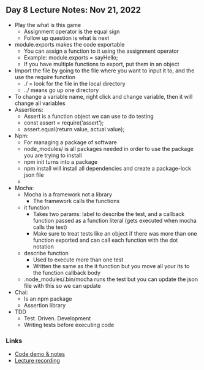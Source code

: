 ## Day 8 Lecture Notes: Nov 21, 2022

* Play the what is this game
    * Assignment operator is the equal sign
    * Follow up question is what is next
* module.exports makes the code exportable
    * You can assign a function to it using the assignment operator
    * Example: module.exports = sayHello;
    * If you have multiple functions to export, put them in an object
* Import the file by going to the file where you want to input it to, and the use the require function
    * ./ = look for the file in the local directory
    * ../ means go up one directory
* To change a variable name, right click and change variable, then it will change all variables
* Assertions:
    * Assert is a function object we can use to do testing
    * const assert = require(‘assert’);
    * assert.equal(return value, actual value);
* Npm:
    * For managing a package of software
    * node_modules/ is all packages needed in order to use the package you are trying to install
    * npm init turns into a package
    * npm install will install all dependencies and create a package-lock json file
    * 
* Mocha:
    * Mocha is a framework not a library
        * The framework calls the functions
    * it function
        * Takes two params: label to describe the test, and a callback function passed as a function literal (gets executed when mocha calls the test)
        * Make sure to treat tests like an object if there was more than one function exported and can call each function with the dot notation
    * describe function
        * Used to execute more than one test
        * Written the same as the it function but you move all your its to the function callback body
    * .node_modules/.bin/mocha runs the test but you can update the json file with this so we can update
* Chai:
    * Is an npm package
    * Assertion library
* TDD
    * Test. Driven. Development
    * Writing tests before executing code

### Links

* [Code demo & notes](https://github.com/ChristianNally/web-2022-Nov-14-Telus)
* [Lecture recording](https://vimeo.com/773558706/ec2fdf85bb)